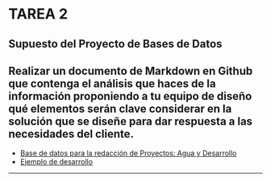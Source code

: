 # TAREA 2

## Supuesto del Proyecto de Bases de Datos

## Realizar un documento de Markdown en Github que contenga el análisis que haces de la información proponiendo a tu equipo de diseño qué elementos serán clave considerar en la solución que se diseñe para dar respuesta a las necesidades del cliente. 

* [Base de datos para la redacción de Proyectos: Agua y Desarrollo](https://wpd.ugr.es/~lids/wordpress/?page_id=434)
* [Ejemplo de desarrollo](https://docs.google.com/document/d/1_qSmKyloDa9pJjucR9KELWOBicrchxR8wOBQ_T2Eu0E/edit)

-----------------------------------------------------------------------------------------------------------------------------------------------------------------------

